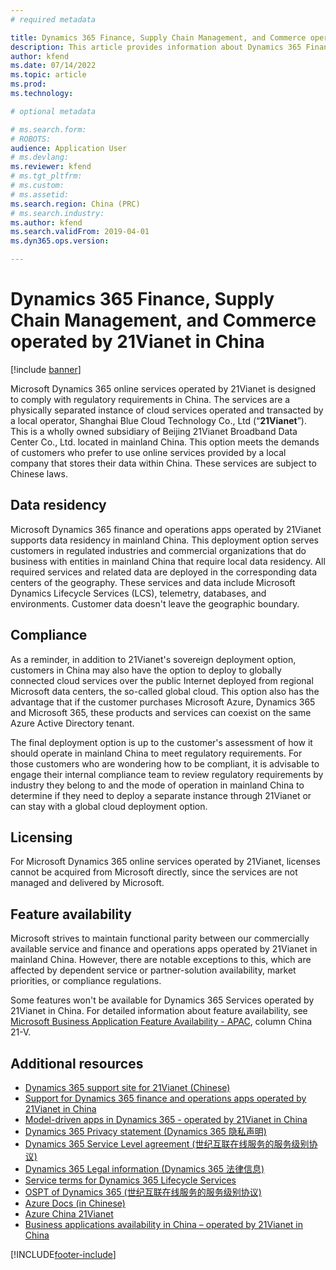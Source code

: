 ```yaml
---
# required metadata

title: Dynamics 365 Finance, Supply Chain Management, and Commerce operated by 21Vianet in China 
description: This article provides information about Dynamics 365 Finance, Supply Chain Management, and Commerce operated by 21Vianet in China.
author: kfend
ms.date: 07/14/2022
ms.topic: article
ms.prod: 
ms.technology: 

# optional metadata

# ms.search.form: 
# ROBOTS: 
audience: Application User
# ms.devlang: 
ms.reviewer: kfend
# ms.tgt_pltfrm: 
# ms.custom: 
# ms.assetid: 
ms.search.region: China (PRC)
# ms.search.industry: 
ms.author: kfend
ms.search.validFrom: 2019-04-01
ms.dyn365.ops.version:  

---
```


# Dynamics 365 Finance, Supply Chain Management, and Commerce operated by 21Vianet in China

[!include [banner](../includes/banner.md)]

Microsoft Dynamics 365 online services operated by 21Vianet is designed to comply with regulatory requirements in China. The services are a physically separated instance of cloud services operated and transacted by a local operator, Shanghai Blue Cloud Technology Co., Ltd (“**21Vianet**”). This is a wholly owned subsidiary of Beijing 21Vianet Broadband Data Center Co., Ltd. located in mainland China. This option meets the demands of customers who prefer to use online services provided by a local company that stores their data within China. These services are subject to Chinese laws.

## Data residency
Microsoft Dynamics 365 finance and operations apps operated by 21Vianet supports data residency in mainland China. This deployment option serves customers in regulated industries and commercial organizations that do business with entities in mainland China that require local data residency. All required services and related data are deployed in the corresponding data centers of the geography. These services and data include Microsoft Dynamics Lifecycle Services (LCS), telemetry, databases, and environments. Customer data doesn't leave the geographic boundary.

## Compliance
As a reminder, in addition to 21Vianet's sovereign deployment option, customers in China may also have the option to deploy to globally connected cloud services over the public Internet deployed from regional Microsoft data centers, the so-called global cloud. This option also has the advantage that if the customer purchases Microsoft Azure, Dynamics 365 and Microsoft 365, these products and services can coexist on the same Azure Active Directory tenant.

The final deployment option is up to the customer's assessment of how it should operate in mainland China to meet regulatory requirements. For those customers who are wondering how to be compliant, it is advisable to engage their internal compliance team to review regulatory requirements by industry they belong to and the mode of operation in mainland China to determine if they need to deploy a separate instance through 21Vianet or can stay with a global cloud deployment option.

## Licensing
For Microsoft Dynamics 365 online services operated by 21Vianet, licenses cannot be acquired from Microsoft directly, since the services are not managed and delivered by Microsoft.

## Feature availability 
Microsoft strives to maintain functional parity between our commercially available service and finance and operations apps operated by 21Vianet in mainland China. However, there are notable exceptions to this, which are affected by dependent service or partner-solution availability, market priorities, or compliance regulations.

Some features won't be available for Dynamics 365 Services operated by 21Vianet in China. For detailed information about feature availability, see [Microsoft Business Application Feature Availability - APAC](https://aka.ms/bapfunctionalparityapac), column China 21-V. 

## Additional resources

- [Dynamics 365 support site for 21Vianet (Chinese)](https://www.21vbluecloud.com/Dynamics365/)
- [Support for Dynamics 365 finance and operations apps operated by 21Vianet in China](../lifecycle-services/21vianet-support.md)
- [Model-driven apps in Dynamics 365 - operated by 21Vianet in China](/dynamics365/customer-engagement/admin/datacenter/about-microsoft-cloud-china)
- [Dynamics 365 Privacy statement (Dynamics 365 隐私声明)](https://www.21vbluecloud.com/Dynamics365/d365-privacy/)
- [Dynamics 365 Service Level agreement (世纪互联在线服务的服务级别协议)](https://www.21vbluecloud.com/Dynamics365/d365-sla/)
- [Dynamics 365 Legal information (Dynamics 365 法律信息)](https://www.21vbluecloud.com/Dynamics365/dynamics365-legal/)
- [Service terms for Dynamics 365 Lifecycle Services](https://www.21vbluecloud.com/dynamics365/d365-lcs/)
- [OSPT of Dynamics 365 (世纪互联在线服务的服务级别协议)](https://www.21vbluecloud.com/ostpt/)
- [Azure Docs (in Chinese)](https://docs.azure.cn/zh-cn/)
- [Azure China 21Vianet](/azure/china/china-welcome)
- [Business applications availability in China – operated by 21Vianet in China](/power-platform/admin/business-applications-availability-china)


[!INCLUDE[footer-include](../../../includes/footer-banner.md)]

